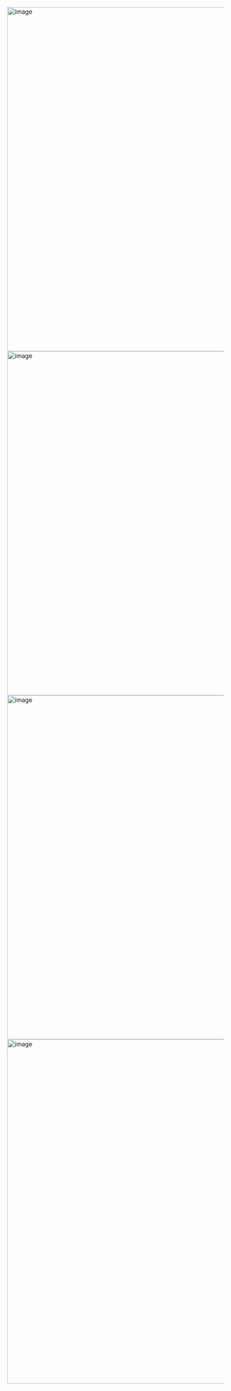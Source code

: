 <img width="800" alt="image" src="https://github.com/jeonghoonkang/selfcloud/assets/4180063/d96d3359-8da1-4790-af91-fd52bafce24e">

<img width="800" alt="image" src="https://github.com/jeonghoonkang/selfcloud/assets/4180063/0a94cfea-9f52-4e22-8b9c-cfb5df426dfa">

<img width="800" alt="image" src="https://github.com/jeonghoonkang/selfcloud/assets/4180063/1d378232-5386-4dc9-a8c8-0f2dc97f0a81">

<img width="800" alt="image" src="https://github.com/jeonghoonkang/selfcloud/assets/4180063/c4c44dd9-18be-45c9-a8b6-0057251bfa4a">

